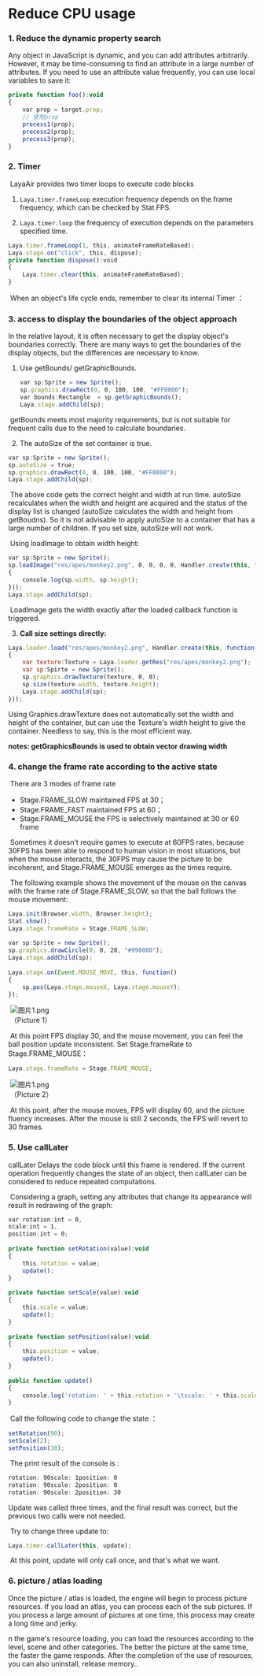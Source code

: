 # Reduce CPU usage



### **1. Reduce the dynamic property search**

Any object in JavaScript is dynamic, and you can add attributes arbitrarily. However, it may be time-consuming to find an attribute in a large number of attributes. If you need to use an attribute value frequently, you can use local variables to save it:

```javascript
private function foo():void
{
    var prop = target.prop;
    // 使用prop
    process1(prop);
    process2(prop);
    process3(prop);
}
```



### 2. Timer

​        LayaAir provides two timer loops to execute code blocks

1. `Laya.timer.frameLoop` execution frequency depends on the frame frequency, which can be checked by Stat.FPS.


2. `Laya.timer.loop` the frequency of execution depends on the parameters specified time.



```javascript
Laya.timer.frameLoop(1, this, animateFrameRateBased);
Laya.stage.on("click", this, dispose);
private function dispose():void 
{
    Laya.timer.clear(this, animateFrameRateBased);
}
```

​        When an object's life cycle ends, remember to clear its internal Timer ：

 

 

### **3.  access to display the boundaries of the object approach**

In the relative layout, it is often necessary to get the display object's boundaries correctly. There are many ways to get the boundaries of the display objects, but the differences are necessary to know.

 

1. Use getBounds/ getGraphicBounds.

   ```javascript
   var sp:Sprite = new Sprite();
   sp.graphics.drawRect(0, 0, 100, 100, "#FF0000");
   var bounds:Rectangle  = sp.getGraphicBounds();
   Laya.stage.addChild(sp);
   ```

​        getBounds meets most majority requirements, but is not suitable for frequent calls due to the need to calculate boundaries.

2. The autoSize of the set container is true.

```javascript
var sp:Sprite = new Sprite();
sp.autoSize = true;
sp.graphics.drawRect(0, 0, 100, 100, "#FF0000");
Laya.stage.addChild(sp);
```

​        The above code gets the correct height and width at run time. autoSize recalculates when the width and height are acquired and the status of the display list is changed (autoSize calculates the width and height from getBoudns). So it is not advisable to apply autoSize to a container that has a large number of children. If you set size, autoSize will not work.

​        Using loadImage to obtain width height:

```javascript
var sp:Sprite = new Sprite();
sp.loadImage("res/apes/monkey2.png", 0, 0, 0, 0, Handler.create(this, function()
{
    console.log(sp.width, sp.height);
}));
Laya.stage.addChild(sp);
```

​        LoadImage gets the width exactly after the loaded callback function is triggered.

3. **Call size settings directly:**

```javascript
Laya.loader.load("res/apes/monkey2.png", Handler.create(this, function()
{
    var texture:Texture = Laya.loader.getRes("res/apes/monkey2.png");
    var sp:Spirte = new Sprite();
    sp.graphics.drawTexture(texture, 0, 0);
    sp.size(texture.width, texture.height);
    Laya.stage.addChild(sp);
}));
```

Using Graphics.drawTexture does not automatically set the width and height of the container, but can use the Texture's width height to give the container. Needless to say, this is the most efficient way.

**notes: getGraphicsBounds is used to obtain vector drawing width**



### **4. change the frame rate according to the active state**

​        There are 3 modes of frame rate

- Stage.FRAME_SLOW maintained FPS at  30；
- Stage.FRAME_FAST maintained FPS at  60；
- Stage.FRAME_MOUSE the FPS is selectively maintained at 30 or 60 frame



​        Sometimes it doesn't require games to execute at 60FPS rates, because 30FPS has been able to respond to human vision in most situations, but when the mouse interacts, the 30FPS may cause the picture to be incoherent, and Stage.FRAME_MOUSE emerges as the times require.

 

​        The following example shows the movement of the mouse on the canvas with the frame rate of Stage.FRAME_SLOW, so that the ball follows the mouse movement: 

```javascript
Laya.init(Browser.width, Browser.height);
Stat.show();
Laya.stage.frameRate = Stage.FRAME_SLOW;
  
var sp:Sprite = new Sprite();
sp.graphics.drawCircle(0, 0, 20, "#990000");
Laya.stage.addChild(sp);
  
Laya.stage.on(Event.MOUSE_MOVE, this, function()
{
    sp.pos(Laya.stage.mouseX, Laya.stage.mouseY);
});
```

​         ![图片1.png](img/1.png)<br/>
​        （Picture 1）

​        At this point FPS display 30, and the mouse movement, you can feel the ball position update inconsistent. Set Stage.frameRate to Stage.FRAME_MOUSE：

```javascript
Laya.stage.frameRate = Stage.FRAME_MOUSE;
```

​        ![图片1.png](img/2.png)<br/>
​        （Picture 2）

​        At this point, after the mouse moves, FPS will display 60, and the picture fluency increases. After the mouse is still 2 seconds, the FPS will revert to 30 frames.



### **5. Use callLater**

callLater Delays the code block until this frame is rendered. If the current operation frequently changes the state of an object, then callLater can be considered to reduce repeated computations.

 

​        Considering a graph, setting any attributes that change its appearance will result in redrawing of the graph:

```javascript
var rotation:int = 0,
scale:int = 1,
position:int = 0;
  
private function setRotation(value):void
{
    this.rotation = value;
    update();
}
  
private function setScale(value):void
{
    this.scale = value;
    update();
}
  
private function setPosition(value):void
{
    this.position = value;
    update();
}
  
public function update()
{
    console.log('rotation: ' + this.rotation + '\tscale: ' + this.scale + '\tposition: ' + position);
}
```

 

​        Call the following code to change the state ：

```javascript
setRotation(90);
setScale(2);
setPosition(30);
```

​        The print result of the console is :

```javascript
rotation: 90scale: 1position: 0
rotation: 90scale: 2position: 0
rotation: 90scale: 2position: 30
```

Update was called three times, and the final result was correct, but the previous two calls were not needed.

​        Try to change three update to:

```javascript
Laya.timer.callLater(this, update);
```

​        At this point, update will only call once, and that's what we want.



### **6. picture / atlas loading**

Once the picture / atlas is loaded, the engine will begin to process picture resources. If you load an atlas, you can process each of the sub pictures. If you process a large amount of pictures at one time, this process may create a long time and jerky.

 

n the game's resource loading, you can load the resources according to the level, scene and other categories. The better the picture at the same time, the faster the game responds. After the completion of the use of resources, you can also uninstall, release memory..

 
